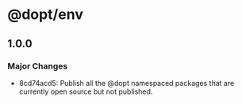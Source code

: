 # @dopt/env

## 1.0.0

### Major Changes

- 8cd74acd5: Publish all the @dopt namespaced packages that are currently open source but not published.
